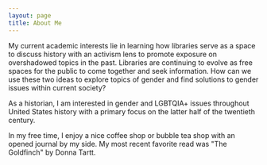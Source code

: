 ```yaml
---
layout: page
title: About Me
---
```


My current academic interests lie in learning how libraries serve as a space to discuss history with an activism lens to promote exposure on overshadowed topics in the past. Libraries are continuing to evolve as free spaces for the public to come together and seek information. How can we use these two ideas to explore topics of gender and find solutions to gender issues within current society?

As a historian, I am interested in gender and LGBTQIA+ issues throughout United States history with a primary focus on the latter half of the twentieth century.

In my free time, I enjoy a nice coffee shop or bubble tea shop with an opened journal by my side. My most recent favorite read was "The Goldfinch" by Donna Tartt. 
